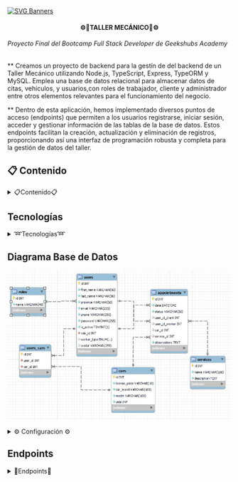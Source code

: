 [![SVG Banners](https://svg-banners.vercel.app/api?type=typeWriter&text1=PROYECTO%20FORMATIVO%20👨‍💻&width=800&height=150)](https://github.com/Akshay090/svg-banners)

<H4 align="center">⚙️🔧TALLER MECÁNICO🔧⚙️</H4> 

<H6>Proyecto Final del Bootcamp Full Stack Developer de Geekshubs Academy</H6>


** Creamos un proyecto de backend para la gestín de del backend de un Taller Mecánico utilizando Node.js, TypeScript, Express, TypeORM y MySQL. Emplea una base de datos relacional para almacenar datos de citas, vehículos, y usuarios,con roles de trabajador, cliente y administrador entre otros elementos relevantes para el funcionamiento del negocio.

** Dentro de esta aplicación, hemos implementado diversos puntos de acceso (endpoints) que permiten a los usuarios registrarse, iniciar sesión, acceder y gestionar información de las tablas de la base de datos. Estos endpoints facilitan la creación, actualización y eliminación de registros, proporcionando así una interfaz de programación robusta y completa para la gestión de datos del taller.


## 📋 Contenido 

<details>

  <summary>📋Contenido📋</summary>
<ol>
    <li><a href="#tecnologías-utilizadas">Tecnologías Utilizadas</a></li>
    <li><a href="#diagrama-bd">Diagrama BD</a></li>
    <li><a href="#instrucciones">Instrucciones</a></li>
    <li><a href="#endpoints">Endpoints</a></li>
    <li><a href="#contribuciones">Contribuciones</a></li>
    <li><a href="/LICENSE">Licencia</a></li>
</ol>

</details>

## Tecnologías

<details>
<summary>➿Tecnologías➿</summary>

<div align="center">

   <a href="https://www.expressjs.com/">
      <img src= "https://img.shields.io/badge/express.js-%23404d59.svg?style=for-the-badge&logo=express&logoColor=%2361DAFB"/>
   </a>
   <a href="https://nodejs.org/en">
      <img src= "https://img.shields.io/badge/node.js-026E00?style=for-the-badge&logo=node.js&logoColor=white"/>
   </a>
   <a href="https://www.typescriptlang.org/">
      <img src="https://img.shields.io/badge/typescript-blue?style=for-the-badge&logo=typescript&logoColor=white">
   </a>
   <a href="https://www.mysql.com/">
    <img src= "https://img.shields.io/badge/-MySQL-000?&logo=mysql&logoColor=FFFFFF"/>
    </a>
    <a href="https://jwt.io/">
    <img src= "https://img.shields.io/badge/JWT-black?style=for-the-badge&logo=JSON%20web%20tokens"/>
    </a>
    <a href="https://git-scm.com/">
    <img src= "https://img.shields.io/badge/-Git-000?&logo=git"/>
</a>
<a href="https://www.github.com/">
    <img src= "https://img.shields.io/badge/-GitHub-05122A?style=flat&logo=github"/>
</a>

</div>

</details>

## Diagrama Base de Datos

<p>
   <div align="center">
      <img src="/src/img/diagramaER.jpg" style="max-width: 100%">
   </div>    
</p>


<details>
<summary>⚙ Configuración ⚙</summary>

1. Clona este repositorio: `git clone [URL del repositorio]` 📥
2. Instalar las dependencias: `npm install ` 💾
3. Conectar repositorio con la base de datos mediante  variables de entorno que se encuentran en el archivo .env 📡

    ``` js
    // Environment 
	NODE_ENV= 

   // Server 
	PORT=

   // Database 
    	DB_HOST=
    	DB_PORT=
    	DB_USER=
    	DB_PASSWORD=
    	DB_DATABASE=  

   // Token
    	JWT_SECRET= ""
    ```  

4. Ejecutar las migraciones `npx typeorm-ts-node-commonjs migration:run -d ./src/database/data-source.ts` o `npm run db:migrate` ✈️
5. Para rellenar las tabla de datos ficticios `npx ts-node ./src/database/seeders/dbSeeder.ts` o `npm run db:seed` 📑
6. Lo hacemos funcionar con `npm run dev` 🚀
7. Utilizamos los endpoints en Insomnia o Postman para probar y validar las diversas funcionalidades implementadas 🎯

</details>

## Endpoints

<details>

<summary>🎯Endpoints🎯</summary>

<details>
<summary>🔒 Registro/Login 🔒</summary>

- ✅ **Registrar usuario/cliente**
    - `POST {{BASE_URL}}/api/auth/register`
    - ![Register](/src/img/register.jpg)

- ✅ **Login usuarios**
    - `POST {{BASE_URL}}/api/auth/login`
    - ![Login](/src/img/Login1.jpg)
    - ![Token](/src/img/LoginToken.jpg)

</details>
<details>
<summary>👨‍👨‍👧‍👧 Usuarios 👨‍👨‍👧‍👧</summary>

- ✅ **Ver perfil de usuario (Introducir Token de Login)**
    - `GET {{BASE_URL}}/api/users/profile/profile`
    - ![Perfil](/src/img/VerPerfil.jpg)

- ✅ **Mostrar todos los usuarios (ADMIN o MANAGER)**
    - `GET {{BASE_URL}}/api/users/`

- ✅ **Mostrar todos los trabajadores (ADMIN)**
    - `GET {{BASE_URL}}/api/users/role/managers`

- ✅ **Mostrar todos los clientes (ADMIN o MANAGER)**
    - `GET {{BASE_URL}}/api/users/role/clients`

- ✅ **Mostrar usuarios por ID (ADMIN o MANAGER)**
    - `GET {{BASE_URL}}/api/users/:id`

- ✅ **Crear nuevo usuario (ADMIN)**
    - `POST {{BASE_URL}}/api/users/`
    - ![CrearUsuario](/src/img/CreateUser.jpg)
    - ![UsuarioCreado](/src/img/CreateUser2.jpg)
  
- ✅ **Actualizar perfil propio de usurio**
    - `PUT {{BASE_URL}}/api/users/profile/profile`

- ✅ **Actualizar perfil de usurio como ADMIN**
    - `PUT {{BASE_URL}}/api/users/:id`

- ✅ **Eliminar usuario (ADMIN)**
    - `DELETE {{BASE_URL}}/api/users/:id`

</details>
<details>
<summary>📅 Citas 📅</summary>

- ✅ **Crear Nueva Cita**
    - `POST {{BASE_URL}}/api/appointments`
    - ![CrearCita](/src/img/CrearCita1.jpg)
    - ![CitaCreada](/src/img/CrearCita2.jpg)

- ✅ **Actualizar una cita por ID de cita (introducir Token login)**
    - `PUT {{BASE_URL}}/api/appointments/:appointmentId`

- ✅ **Eliminar cita (ADMIN o MANAGER)**
    - `DELETE {{BASE_URL}}/api/appointments/:appointmentId`

- ✅ **Citas de un cliente (introducir Token cliente o Id Cliente (para ADMIN))**
    - `GET {{BASE_URL}}/api/appointments/client/`
    - `GET {{BASE_URL}}/api/appointments/client/clientId`

- ✅ **Citas de un trabajador (introducir Token trabajador)**
    - `GET {{BASE_URL}}/api/appointments/worker/`
</details>
<details>
<summary>🏎️ Vehículos 🏎️</summary>

- ✅ **Añadir vehículo a un usuario (introducir Token login)**
    - `POST {{BASE_URL}}/api/cars/userCars`
    - ![Añadir Vehículo](/src/img/añadircar.jpg)

- ✅ **Eliminar vehículo (ADMIN o MANAGER)**
    - `DELETE {{BASE_URL}}/api/cars/userCars/:carId`

- ✅ **Ver todos los vehículos (ADMIN o MANAGER)**
    - `GET {{BASE_URL}}/api/cars`

- ✅ **Ver vehículos de un usuario (introducir Token)**
    - `GET {{BASE_URL}}/api/cars/userCars`
    - ![Mostrar Vehículo](/src/img/vercar.jpg)

</details>


